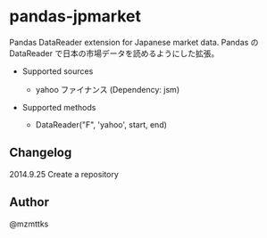 pandas-jpmarket
===============

Pandas DataReader extension for Japanese market data.
Pandas の DataReader で日本の市場データを読めるようにした拡張。


* Supported sources
  * yahoo ファイナンス (Dependency: jsm)

* Supported methods
  * DataReader("F", 'yahoo', start, end)



Changelog
---------
2014.9.25 Create a repository


Author
------
@mzmttks
